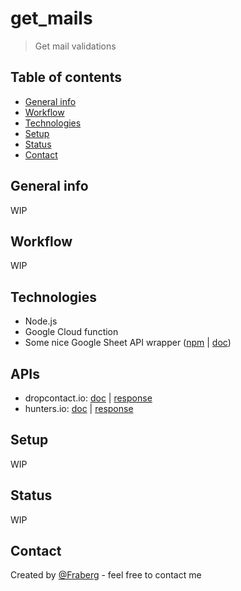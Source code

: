 # get_mails
> Get mail validations

## Table of contents
* [General info](#general-info)
* [Workflow](#workflow)
* [Technologies](#technologies)
* [Setup](#setup)
* [Status](#status)
* [Contact](#contact)

## General info
WIP

## Workflow
WIP

## Technologies
* Node.js
* Google Cloud function
* Some nice Google Sheet API wrapper ([npm](https://www.npmjs.com/package/google-spreadsheet) | [doc](https://theoephraim.github.io/node-google-spreadsheet/#/))

## APIs
* dropcontact.io: [doc](https://developer.dropcontact.io/) | [response]()
* hunters.io: [doc](https://hunter.io/api-keys) | [response](https://api.hunter.io/v2/email-verifier?email=patrick@stripe.com&api_key=2045354a4d7e7698f7090f7759a4effe065c1603)

## Setup
WIP

## Status
WIP

## Contact
Created by [@Fraberg](https://github.com/Fraberg/) - feel free to contact me
